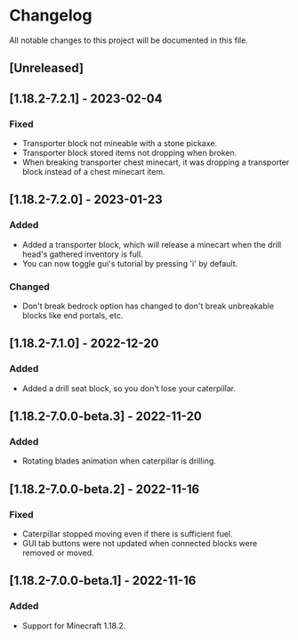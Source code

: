 # Changelog

All notable changes to this project will be documented in this file.

## [Unreleased]

## [1.18.2-7.2.1] - 2023-02-04

### Fixed

- Transporter block not mineable with a stone pickaxe.
- Transporter block stored items not dropping when broken.
- When breaking transporter chest minecart, it was dropping a transporter block instead of a chest minecart item.

## [1.18.2-7.2.0] - 2023-01-23

### Added

- Added a transporter block, which will release a minecart when the drill head's gathered inventory is full.
- You can now toggle gui's tutorial by pressing 'i' by default.

### Changed

- Don't break bedrock option has changed to don't break unbreakable blocks like end portals, etc.

## [1.18.2-7.1.0] - 2022-12-20

### Added

- Added a drill seat block, so you don't lose your caterpillar.

## [1.18.2-7.0.0-beta.3] - 2022-11-20

### Added

- Rotating blades animation when caterpillar is drilling.

## [1.18.2-7.0.0-beta.2] - 2022-11-16

### Fixed

- Caterpillar stopped moving even if there is sufficient fuel.
- GUI tab buttons were not updated when connected blocks were removed or moved.

## [1.18.2-7.0.0-beta.1] - 2022-11-16

### Added

- Support for Minecraft 1.18.2.